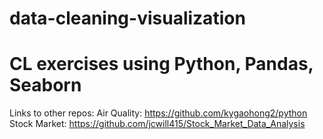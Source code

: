 # data-cleaning-visualization
# CL exercises using Python, Pandas, Seaborn

Links to other repos:
Air Quality: https://github.com/kygaohong2/python
Stock Market: https://github.com/jcwill415/Stock_Market_Data_Analysis
